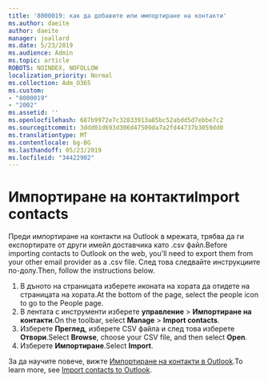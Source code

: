 ```yaml
---
title: '8000019: как да добавите или импортиране на контакти'
ms.author: daeite
author: daeite
manager: joallard
ms.date: 5/23/2019
ms.audience: Admin
ms.topic: article
ROBOTS: NOINDEX, NOFOLLOW
localization_priority: Normal
ms.collection: Adm_O365
ms.custom:
- "8000019"
- "2002"
ms.assetid: ''
ms.openlocfilehash: 687b9972e7c32833913a85bc52abdd5d7ebbe7c2
ms.sourcegitcommit: 3ddd01d693d306d47509da7a2fd44737b3059dd0
ms.translationtype: MT
ms.contentlocale: bg-BG
ms.lasthandoff: 05/23/2019
ms.locfileid: "34422902"
---
```

# <a name="import-contacts"></a><span data-ttu-id="d2d05-102">Импортиране на контакти</span><span class="sxs-lookup"><span data-stu-id="d2d05-102">Import contacts</span></span>

<span data-ttu-id="d2d05-103">Преди импортиране на контакти на Outlook в мрежата, трябва да ги експортирате от други имейл доставчика като .csv файл.</span><span class="sxs-lookup"><span data-stu-id="d2d05-103">Before importing contacts to Outlook on the web, you'll need to export them from your other email provider as a .csv file.</span></span> <span data-ttu-id="d2d05-104">След това следвайте инструкциите по-долу.</span><span class="sxs-lookup"><span data-stu-id="d2d05-104">Then, follow the instructions below.</span></span>

1. <span data-ttu-id="d2d05-105">В дъното на страницата изберете иконата на хората да отидете на страницата на хората.</span><span class="sxs-lookup"><span data-stu-id="d2d05-105">At the bottom of the page, select the people icon to go to the People page.</span></span>
2. <span data-ttu-id="d2d05-106">В лентата с инструменти изберете **управление** > **Импортиране на контакти**.</span><span class="sxs-lookup"><span data-stu-id="d2d05-106">On the toolbar, select **Manage** > **Import contacts**.</span></span>
3. <span data-ttu-id="d2d05-107">Изберете **Преглед**, изберете CSV файла и след това изберете **Отвори**.</span><span class="sxs-lookup"><span data-stu-id="d2d05-107">Select **Browse**, choose your CSV file, and then select **Open**.</span></span>
4. <span data-ttu-id="d2d05-108">Изберете **Импортиране**.</span><span class="sxs-lookup"><span data-stu-id="d2d05-108">Select **Import**.</span></span>

<span data-ttu-id="d2d05-109">За да научите повече, вижте [Импортиране на контакти в Outlook](https://support.office.com/article/bb796340-b58a-46c1-90c7-b549b8f3c5f8#ID0EAACAAA=Outlook_on_the_web).</span><span class="sxs-lookup"><span data-stu-id="d2d05-109">To learn more, see [Import contacts to Outlook](https://support.office.com/article/bb796340-b58a-46c1-90c7-b549b8f3c5f8#ID0EAACAAA=Outlook_on_the_web).</span></span>

